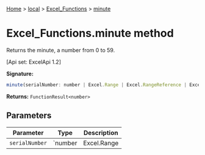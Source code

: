 [Home](./index) &gt; [local](local.md) &gt; [Excel\_Functions](local.excel_functions.md) &gt; [minute](local.excel_functions.minute.md)

# Excel\_Functions.minute method

Returns the minute, a number from 0 to 59. 

 \[Api set: ExcelApi 1.2\]

**Signature:**
```javascript
minute(serialNumber: number | Excel.Range | Excel.RangeReference | Excel.FunctionResult<any>): FunctionResult<number>;
```
**Returns:** `FunctionResult<number>`

## Parameters

|  Parameter | Type | Description |
|  --- | --- | --- |
|  `serialNumber` | `number | Excel.Range | Excel.RangeReference | Excel.FunctionResult<any>` |  |

